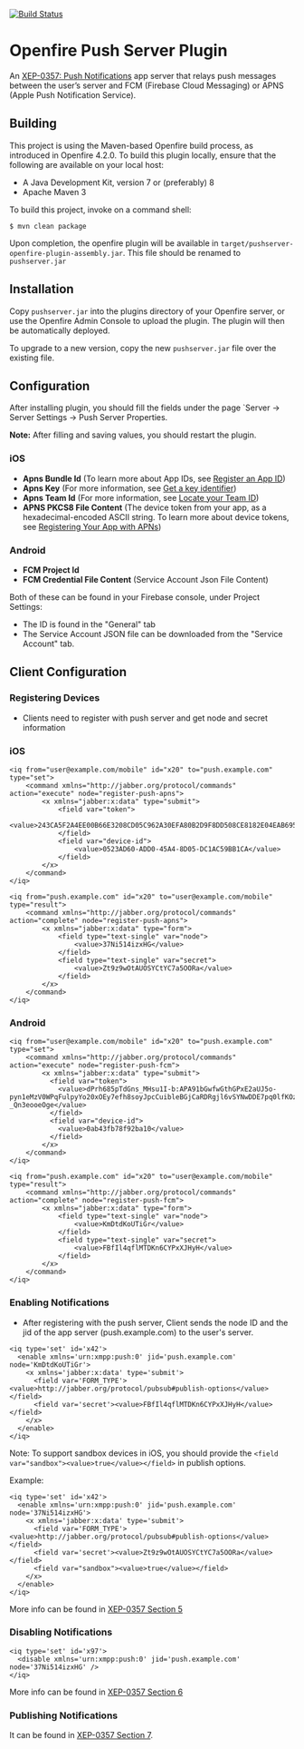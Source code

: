 [![Build Status](https://github.com/igniterealtime/openfire-pushserver-plugin/workflows/Java%20CI/badge.svg)](https://github.com/igniterealtime/openfire-pushserver-plugin/actions)

# Openfire Push Server Plugin
An [XEP-0357: Push Notifications](https://xmpp.org/extensions/xep-0357.html) app server that relays push messages between the user’s server and FCM (Firebase Cloud Messaging) or APNS (Apple Push Notification Service).

Building
--------

This project is using the Maven-based Openfire build process, as introduced in Openfire 4.2.0. To build this plugin locally, ensure that the following are available on your local host:

* A Java Development Kit, version 7 or (preferably) 8
* Apache Maven 3

To build this project, invoke on a command shell:

    $ mvn clean package

Upon completion, the openfire plugin will be available in `target/pushserver-openfire-plugin-assembly.jar`. This file should be renamed to `pushserver.jar`

Installation
------------
Copy `pushserver.jar` into the plugins directory of your Openfire server, or use the Openfire Admin Console to upload the plugin. The plugin will then be automatically deployed.

To upgrade to a new version, copy the new `pushserver.jar` file over the existing file.

Configuration
------------

After installing plugin, you should fill the fields under the page `Server -> Server Settings -> Push Server Properties.

**Note:** After filling and saving values, you should restart the plugin.

### iOS

* **Apns Bundle Id** (To learn more about App IDs, see [Register an App ID](https://help.apple.com/developer-account/#/dev1b35d6f83))
* **Apns Key** (For more information, see [Get a key identifier](https://help.apple.com/developer-account/#/dev646934554))
* **Apns Team Id** (For more information, see [Locate your Team ID](https://help.apple.com/developer-account/#/dev55c3c710c))
* **APNS PKCS8 File Content** (The device token from your app, as a hexadecimal-encoded ASCII string. To learn more about device tokens, see [Registering Your App with APNs](https://developer.apple.com/documentation/usernotifications/registering_your_app_with_apns))

### Android
* **FCM Project Id**
* **FCM Credential File Content** (Service Account Json File Content)

Both of these can be found in your Firebase console, under Project Settings:
* The ID is found in the "General" tab
* The Service Account JSON file can be downloaded from the "Service Account" tab.

Client Configuration
------------

### Registering Devices

* Clients need to register with push server and get node and secret information

### iOS

```
<iq from="user@example.com/mobile" id="x20" to="push.example.com" type="set">
    <command xmlns="http://jabber.org/protocol/commands" action="execute" node="register-push-apns">
        <x xmlns="jabber:x:data" type="submit">
            <field var="token">
                <value>243CA5F2A4EE00B66E3208CD05C962A30EFA80B2D9F8DD508CE8182E04EAB695</value>
            </field>
            <field var="device-id">
                <value>0523AD60-ADD0-45A4-8D05-DC1AC59BB1CA</value>
            </field>
        </x>
    </command>
</iq>
```

```
<iq from="push.example.com" id="x20" to="user@example.com/mobile" type="result">
    <command xmlns="http://jabber.org/protocol/commands" action="complete" node="register-push-apns">
        <x xmlns="jabber:x:data" type="form">
            <field type="text-single" var="node">
                <value>37Ni514izxHG</value>
            </field>
            <field type="text-single" var="secret">
                <value>Zt9z9wOtAUOSYCtYC7a5OORa</value>
            </field>
        </x>
    </command>
</iq>
```

### Android

```
<iq from="user@example.com/mobile" id="x20" to="push.example.com" type="set">
    <command xmlns="http://jabber.org/protocol/commands" action="execute" node="register-push-fcm">
        <x xmlns="jabber:x:data" type="submit">
          <field var="token">
            <value>dPrh685pTdGns_MHsu1I-b:APA91bGwfwGthGPxE2aUJ5o-pyn1eMzV0WPqFulpyYo20xOEy7efh8soyJpcCuibleBGjCaRDRgjl6vSYNwDDE7pq0lfKOzubfUvCrvKvLMN4uRLEY373L11sCKqHeOf-_Qn3eooeOge</value>
          </field>
          <field var="device-id">
            <value>0ab43fb78f92ba10</value>
          </field>
        </x>
    </command>
</iq>
```

```
<iq from="push.example.com" id="x20" to="user@example.com/mobile" type="result">
    <command xmlns="http://jabber.org/protocol/commands" action="complete" node="register-push-fcm">
        <x xmlns="jabber:x:data" type="form">
            <field type="text-single" var="node">
                <value>KmDtdKoUTiGr</value>
            </field>
            <field type="text-single" var="secret">
                <value>FBfIl4qflMTDKn6CYPxXJHyH</value>
            </field>
        </x>
    </command>
</iq>
```

### Enabling Notifications

* After registering with the push server, Client sends the node ID and the jid of the app server (push.example.com) to the user's server.

```
<iq type='set' id='x42'>
  <enable xmlns='urn:xmpp:push:0' jid='push.example.com' node='KmDtdKoUTiGr'>
    <x xmlns='jabber:x:data' type='submit'>
      <field var='FORM_TYPE'><value>http://jabber.org/protocol/pubsub#publish-options</value></field>
      <field var='secret'><value>FBfIl4qflMTDKn6CYPxXJHyH</value></field>
    </x>
  </enable>
</iq>
```

Note: To support sandbox devices in iOS, you should provide the `<field var="sandbox"><value>true</value></field>` in publish options.

Example: 
```
<iq type='set' id='x42'>
  <enable xmlns='urn:xmpp:push:0' jid='push.example.com' node='37Ni514izxHG'>
    <x xmlns='jabber:x:data' type='submit'>
      <field var='FORM_TYPE'><value>http://jabber.org/protocol/pubsub#publish-options</value></field>
      <field var='secret'><value>Zt9z9wOtAUOSYCtYC7a5OORa</value></field>
      <field var="sandbox"><value>true</value></field>
    </x>
  </enable>
</iq>
```

More info can be found in [XEP-0357 Section 5](https://xmpp.org/extensions/xep-0357.html#enabling)

### Disabling Notifications

```
<iq type='set' id='x97'>
  <disable xmlns='urn:xmpp:push:0' jid='push.example.com' node='37Ni514izxHG' />
</iq>
```

More info can be found in [XEP-0357 Section 6](https://xmpp.org/extensions/xep-0357.html#disabling)

### Publishing Notifications

It can be found in [XEP-0357 Section 7](https://xmpp.org/extensions/xep-0357.html#publishing).
